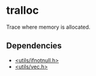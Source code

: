 # tralloc

Trace where memory is allocated.

## Dependencies

 * [<utils/ifnotnull.h>][0]
 * [<utils/vec.h>][0]

[0]: https://github.com/siiky/c-utils
